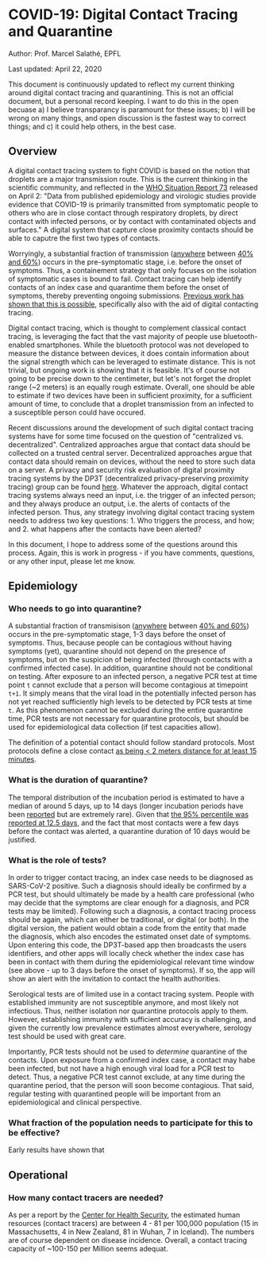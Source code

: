 # COVID-19: Digital Contact Tracing and Quarantine

Author: Prof. Marcel Salathé, EPFL

Last updated: April 22, 2020

This document is continuously updated to reflect my current thinking around digital contact tracing and quarantining. This is not an official document, but a personal record keeping. I want to do this in the open becuase a) I believe transparancy is paramount for these issues; b) I will be wrong on many things, and open discussion is the fastest way to correct things; and c) it could help others, in the best case.

## Overview
A digital contact tracing system to fight COVID is based on the notion that droplets are a major transmission route. This is the current thinking in the scientific community, and reflected in the [WHO Situation Report 73](https://www.who.int/docs/default-source/coronaviruse/situation-reports/20200402-sitrep-73-covid-19.pdf?sfvrsn=5ae25bc7_6)  released on April 2: "Data from published epidemiology and virologic studies provide evidence that COVID-19 is primarily transmitted from symptomatic people to others who are in close contact through respiratory droplets, by direct contact with infected persons, or by contact with contaminated objects and surfaces." A digital system that capture close proximity contacts should be able to caputre the first two types of contacts.

Worryingly, a substantial fraction of transmission ([anywhere](https://www.nature.com/articles/s41591-020-0869-5) between [40% and 60%](https://www.medrxiv.org/content/10.1101/2020.03.05.20031815v1)) occurs in the pre-symptomatic stage, i.e. before the onset of symptoms. Thus, a containement strategy that only focuses on the isolation of symptomatic cases is bound to fail. Contact tracing can help identify contacts of an index case and quarantime them before the onset of symptoms, thereby preventing ongoing submissions. [Previous work has shown that this is possible](https://science.sciencemag.org/content/early/2020/04/09/science.abb6936), specifically also with the aid of digital contacting tracing.

Digital contact tracing, which is thought to complement classical contact tracing, is leveraging the fact that the vast majority of people use bluetooth-enabled smartphones. While the bluetooth protocol was not developed to measure the distance between devices, it does contain information about the signal strength which can be leveraged to estimate distance. This is not trivial, but ongoing work is showing that it is feasible. It's of course not going to be precise down to the centimeter, but let's not forget the droplet range (~2 meters) is an equally rough estimate. Overall, one should be able to estimate if two devices have been in sufficient proximity, for a sufficient amount of time, to conclude that a droplet transmission from an  infected to a susceptible person could have occured.

Recent discussions around the development of such digital contact tracing systems have for some time focused on the question of "centralized vs. decentralized". Centralized approaches argue that contact data should be collected on a trusted central server. Decentralized approaches argue that contact data should remain on devices, without the need to store such data on a server. A privacy and security risk evaluation of digital proximity tracing systems by the DP3T (decentralized privacy-preserving proximity tracing) group can be found [here](https://github.com/DP-3T/documents/blob/master/Security%20analysis/Privacy%20and%20Security%20Attacks%20on%20Digital%20Proximity%20Tracing%20Systems.pdf). Whatever the approach, digital contact tracing systems always need an input, i.e. the trigger of an infected person; and they always produce an output, i.e. the alerts of contacts of the infected person. Thus, any strategy involving digital contact tracing system needs to address two key questions: 1. Who triggers the process, and how; and 2. what happens after the contacts have been alerted?

In this document, I hope to address some of the questions around this process. Again, this is work in progress - if you have  comments, questions, or any other input, please let me know.

## Epidemiology

### Who needs to go into quarantine?
A substantial fraction of transmisison ([anywhere](https://www.nature.com/articles/s41591-020-0869-5) between [40% and 60%](https://www.medrxiv.org/content/10.1101/2020.03.05.20031815v1)) occurs in the pre-symptomatic stage, 1-3 days before the onset of symptoms. Thus, because people can be contagious without having symptoms (yet), quarantine should not depend on the presence of symptoms, but on the suspicion of being infected (through contacts with a confirmed infected case). In addition, quarantine should not be conditional on testing. After exposure to an infected person, a negative PCR test at time point `t` cannot exclude that a person will become contagious at timepoint `t+1`. It simply means that the viral load in the potentially infected person has not yet reached sufficiently high levels to be detected by PCR tests at time `t`. As this phenomenon cannot be excluded during the entire quarantine time, PCR tests are not necessary for quarantine protocols, but should be used for epidemiological data collection (if test capacities allow).

The definition of a potential contact should follow standard protocols. Most protocols define a close contact [as being < 2  meters distance for at least 15 minutes](https://www.hpsc.ie/a-z/respiratory/coronavirus/novelcoronavirus/guidance/contacttracingguidance/National%20Interim%20Guidance%20for%20contact%20tracing_v8_03.04.2020.pdf).

### What is the duration of quarantine?
The temporal distribution of the incubation period is estimated to have a median of around 5 days, up to 14 days (longer incubation periods have been [reported](https://jamanetwork.com/journals/jama/fullarticle/2762028) but are extremely rare). Given that [the 95% percentile was reported at 12.5 days](https://www.nejm.org/doi/full/10.1056/NEJMoa2001316), and the fact that most contacts were a few days before the contact was alerted, a quarantine duration of 10 days would be justified.

### What is the role of tests?
In order to trigger contact tracing, an index case needs to be diagnosed as SARS-CoV-2 positive. Such a diagnosis should ideally be confirmed by a PCR test, but should ultimately be made by a health care professional (who may decide that the symptoms are clear enough for a diagnosis, and PCR tests may be limited). Following such a diagnosis, a contact tracing process should be again, which can either be traditional, or digital (or both). In the digital version, the patient would obtain a code from the entity that made the diagnosis, which also encodes the estimated onset date of symptoms. Upon entering this code, the DP3T-based app then broadcasts the users identifiers, and other apps will locally check whether the index case  has been in contact with them during the epidemiological relevant time window (see above - up to 3 days before the onset of symptoms). If so, the app will show an alert with the invitation to contact the health authorities.

Serological tests are of limited use in a contact tracing system. People with established immunity are not susceptible anymore, and most likely not infectious. Thus, neither isolation nor quarantine protocols apply to them. However, establishing immunity with sufficient accuracy is challenging, and given the currently low prevalence estimates almost everywhere, serology  test should be used with great care.

Importantly, PCR tests should not be used to *determine* quarantine of the contacts. Upon exposure from a confirmed index case, a contact may habe been infected, but not have a high enough viral load for a PCR test to detect. Thus, a negative PCR test cannot exclude, at any time during the quarantine period, that the person will soon become contagious. That said, regular testing with quarantined people will be important from an epidemiological and clinical perspective.

### What fraction of the population needs to participate for this to be effective?

Early results have shown that 

## Operational

### How many contact tracers are needed?
As per a report by the [Center for Health Security](https://www.centerforhealthsecurity.org/our-work/pubs_archive/pubs-pdfs/2020/a-national-plan-to-enable-comprehensive-COVID-19-case-finding-and-contact-tracing-in-the-US.pdf), the estimated human resources (contact tracers) are between 4 - 81 per 100,000 population (15 in Massachusetts, 4 in New Zealand, 81 in Wuhan, 7 in Iceland). The numbers are of course dependent on disease incidence. Overall, a contact tracing capacity of ~100-150 per Million seems adequat.
